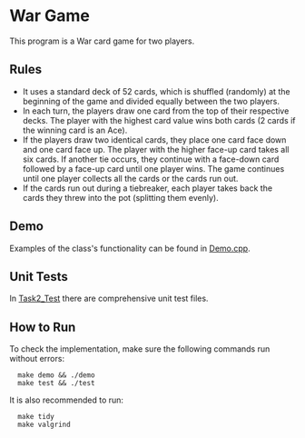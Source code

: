 # War Game

This program is a War card game for two players.

## Rules

- It uses a standard deck of 52 cards, which is shuffled (randomly) at the beginning of the game and divided equally between the two players.
- In each turn, the players draw one card from the top of their respective decks. The player with the highest card value wins both cards (2 cards if the winning card is an Ace).
- If the players draw two identical cards, they place one card face down and one card face up. The player with the higher face-up card takes all six cards. If another tie occurs, they continue with a face-down card followed by a face-up card until one player wins. The game continues until one player collects all the cards or the cards run out.
- If the cards run out during a tiebreaker, each player takes back the cards they threw into the pot (splitting them evenly).

## Demo

Examples of the class's functionality can be found in [Demo.cpp](Cpp_Assignments/Task2_WarCardGame/Task2_Test/Demo.cpp/).

## Unit Tests

In [Task2_Test](Task2_Test) there are comprehensive unit test files.

## How to Run

To check the implementation, make sure the following commands run without errors:

```
  make demo && ./demo
  make test && ./test
```

It is also recommended to run:

```
  make tidy
  make valgrind
```

